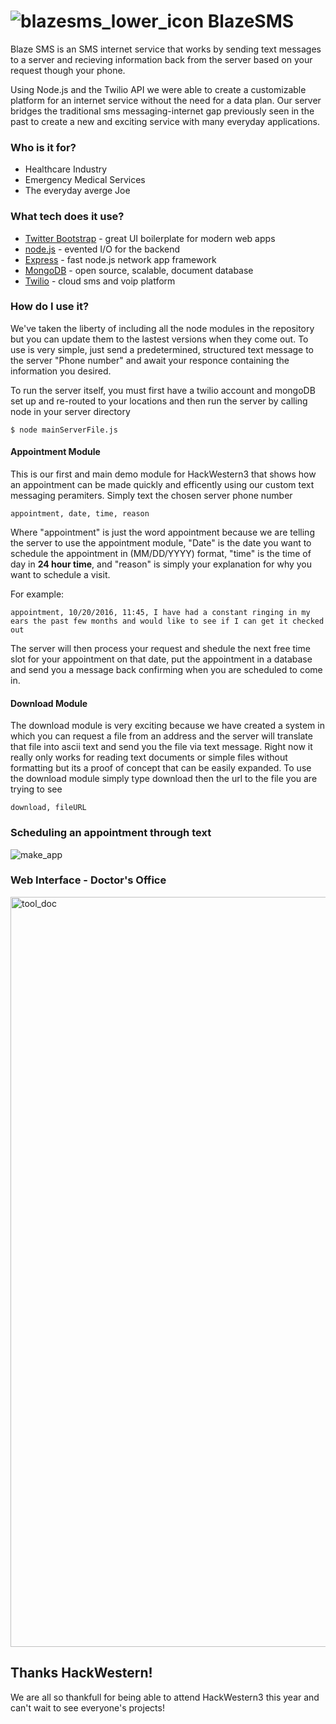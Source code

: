 # ![blazesms_lower_icon](https://cloud.githubusercontent.com/assets/15070059/19416115/dad6e0ce-9355-11e6-89c0-9e40b19e5c74.png) BlazeSMS


Blaze SMS is an SMS internet service that works by sending text messages to a server and recieving information back from the server based on your request though your phone.

Using Node.js and the Twilio API we were able to create a customizable platform for an internet service without the need for a data plan. Our server bridges the traditional sms messaging-internet gap previously seen in the past to create a new and exciting service with many everyday applications.

### Who is it for?
  - Healthcare Industry
  - Emergency Medical Services
  - The everyday averge Joe
 
### What tech does it use?
* [Twitter Bootstrap](http://getbootstrap.com/) - great UI boilerplate for modern web apps
* [node.js](https://nodejs.org/en/) - evented I/O for the backend
* [Express](http://expressjs.com/) - fast node.js network app framework 
* [MongoDB](https://www.mongodb.com/) - open source, scalable, document database
* [Twilio](https://www.twilio.com/) - cloud sms and voip platform

### How do I use it?
We've taken the liberty of including all the node modules in the repository but you can update them to the lastest versions when they come out. To use is very simple, just send a predetermined, structured text message to the server "Phone number" and await your responce containing the information you desired.

To run the server itself, you must first have a twilio account and mongoDB set up and re-routed to your locations and then run the server by calling node in your server directory
```
$ node mainServerFile.js
```

#### Appointment Module
This is our first and main demo module for HackWestern3 that shows how an appointment can be made quickly and efficently using our custom text messaging peramiters. Simply text the chosen server phone number
```
appointment, date, time, reason 
```
Where "appointment" is just the word appointment because we are telling the server to use the appointment module, "Date" is the date you want to schedule the appointment in (MM/DD/YYYY) format, "time" is the time of day in **24 hour time**, and "reason" is simply your explanation for why you want to schedule a visit.

For example:
```
appointment, 10/20/2016, 11:45, I have had a constant ringing in my ears the past few months and would like to see if I can get it checked out
```
The server will then process your request and shedule the next free time slot for your appointment on that date, put the appointment in a database and send you a message back confirming when you are scheduled to come in.
####  Download Module
The download module is very exciting because we have created a system in which you can request a file from an address and the server will translate that file into ascii text and send you the file via text message. Right now it really only works for reading text documents or simple files without formatting but its a proof of concept that can be easily expanded. To use the download module simply type download then the url to the file you are trying to see
```
download, fileURL
```
### Scheduling an appointment through text
![make_app](https://cloud.githubusercontent.com/assets/15070059/19417828/906c0882-9384-11e6-88cd-949f37abbd03.png)

### Web Interface - Doctor's Office
<img width="1200" alt="tool_doc" src="https://cloud.githubusercontent.com/assets/15070059/19417729/581b58b8-9382-11e6-9076-8ffd5d067c6b.png">

## Thanks HackWestern!
We are all so thankfull for being able to attend HackWestern3 this year and can't wait to see everyone's projects! 
